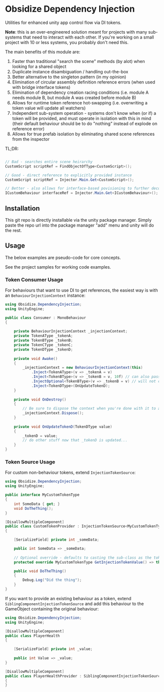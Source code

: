 # Obsidize Dependency Injection

Utilities for enhanced unity app control flow via DI tokens.

**Note**: this is an over-engineered solution meant for projects with many sub-systems that
need to interact with each other. If you're working on a small project with 10 or less systems,
you probably don't need this.

The main benefits of this module are:

1. Faster than traditional "search the scene" methods (by alot) when looking for a shared object
2. Duplicate instance disambiguation / handling out-the-box
3. Better alternative to the singleton pattern (in my opinion)
4. Elimination of circular assembly definition reference errors (when used with bridge interface tokens)
5. Elimination of dependency creation racing conditions (i.e. module A needs module B, but module A was created before module B)
6. Allows for runtime token reference hot-swapping (i.e. overwriting a token value will update all watchers)
7. Independent sub-system operation - systems don't know when (or if) a token will be provided, and must operate in isolation with this in mind (their default behaviour should be to do "nothing" instead of explode on reference error)
8. Allows for true prefab isolation by eliminating shared scene references from the inspector

TL;DR:

```csharp

// Bad - searches entire scene heirarchy
CustomScript scriptRef = FindObjectOfType<CustomScript>();

// Good - direct reference to explicitly provided instance 
CustomScript scriptRef = Injector.Main.Get<CustomScript>();

// Better - also allows for interface-based povisioning to further decouple modules
ICustomBehaviour interfaceRef = Injector.Main.Get<ICustomBehaviour>();
```

## Installation

This git repo is directly installable via the unity package manager.
Simply paste the repo url into the package manager "add" menu and unity will do the rest.

## Usage

The below examples are pseudo-code for core concepts.

See the project samples for working code examples.

### Token Consumer Usage

For behaviours that want to use DI to get references, the easiest way is with an ```BehaviourInjectionContext``` instance:

```csharp
using Obsidize.DependencyInjection;
using UnityEngine;

public class Consumer : MonoBehaviour
{
	
	private BehaviourInjectionContext _injectionContext;
	private TokenAType _tokenA;
	private TokenBType _tokenB;
	private TokenCType _tokenC;
	private TokenDType _tokenD;
	
	private void Awake()
	{
		_injectionContext = new BehaviourInjectionContext(this)
			.Inject<TokenAType>(v => _tokenA = v)
			.Inject<TokenBType>(v => _tokenB = v, 10f) // can also pass a custom max-wait-time before the DI system will complain
			.InjectOptional<TokenBType>(v => _tokenB = v) // will not complain if no token is provided
			.Inject<TokenDType>(OnUpdateTokenD);
	}
	
	private void OnDestroy()
	{
		// Be sure to dispose the context when you're done with it to avoid memory leaks
		_injectionContext.Dispose();
	}
	
	private void OnUpdateTokenD(TokenDType value)
	{
		_tokenD = value;
		// do other stuff now that _tokenD is updated...
	}
}
```

### Token Source Usage

For custom non-behaviour tokens, extend ```InjectionTokenSource```:

```csharp
using Obsidize.DependencyInjection;
using UnityEngine;

public interface MyCustomTokenType
{
	int SomeData { get; }
	void DoTheThing();
}

[DisallowMultipleComponent]
public class CustomTokenProvider : InjectionTokenSource<MyCustomTokenType>, MyCustomTokenType
{

	[SerializeField] private int _someData;

	public int SomeData => _someData;
	
	// Optional override - defaults to casting the sub-class as the token
	protected override MyCustomTokenType GetInjectionTokenValue() => this;

	public void DoTheThing()
	{
		Debug.Log("Did the thing");
	}
}
```

If you want to provide an existing behaviour as a token, extend ```SiblingComponentInjectionTokenSource```
and add this behaviour to the GameObject containing the original behaviour:

```csharp
using Obsidize.DependencyInjection;
using UnityEngine;

[DisallowMultipleComponent]
public class PlayerHealth 
{

	[SerializeField] private int _value;
	
	public int Value => _value;	
}

[DisallowMultipleComponent]
public class PlayerHealthProvider : SiblingComponentInjectionTokenSource<PlayerHealth>
{
}
```